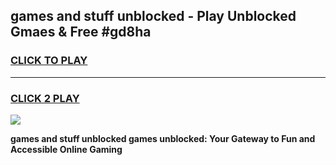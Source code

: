 
## games and stuff unblocked - Play Unblocked Gmaes & Free #gd8ha
<h3>
<a href="https://premium.freeplayer.one?title=games_and_stuff_unblocked&ref=03M">CLICK TO PLAY</a></h3>
<hr>

<h3>
<a href="https://premium.freeplayer.one?title=games_and_stuff_unblocked&ref=03M">CLICK 2 PLAY</a>
  
</h3>

<a href="https://premium.freeplayer.one?title=games_and_stuff_unblocked&ref=03M"><img src="https://clearcache.store/games.png"></a>


**games and stuff unblocked games unblocked: Your Gateway to Fun and Accessible Online Gaming**
